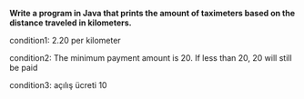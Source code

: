 **Write a program in Java that prints the amount of taximeters based on the distance traveled in kilometers.** 

condition1: 2.20 per kilometer

condition2: The minimum payment amount is 20. If less than 20, 20 will still be paid

condition3: açılış ücreti 10
